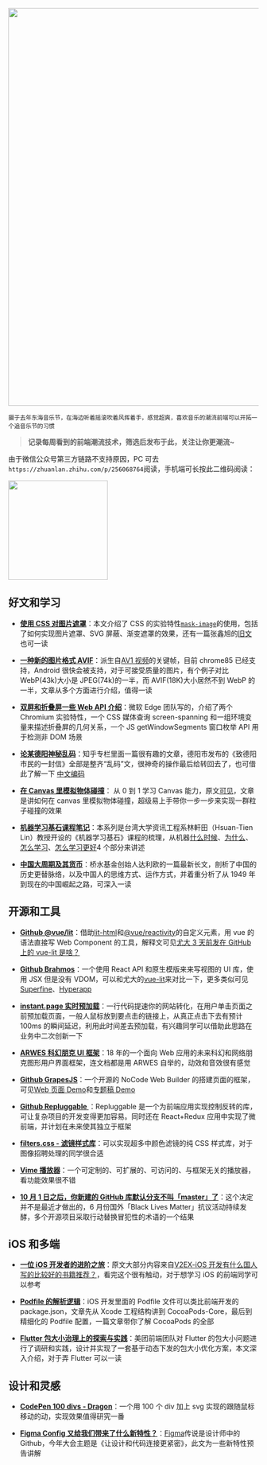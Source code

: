 <a href=https://qpluspicture.oss-cn-beijing.aliyuncs.com/Odz20b/%E4%B8%9C%E6%B5%B7%E9%9F%B3%E4%B9%90%E8%8A%82-%E9%A9%AC%E8%B9%84%E9%93%81.mp4 target="_blank"><img src=https://qpluspicture.oss-cn-beijing.aliyuncs.com/prgNrv/yyj.jpg width=800/></a>  

<small>摄于去年东海音乐节，在海边听着摇滚吹着风挥着手，感觉超爽，喜欢音乐的潮流前端可以开拓一个追音乐节的习惯</small>  

> **记录每周看到的前端潮流技术，筛选后发布于此，关注让你更潮流~**  

由于微信公众号第三方链路不支持原因，PC 可去`https://zhuanlan.zhihu.com/p/256068764`阅读，手机端可长按此二维码阅读：

<img src=https://qpluspicture.oss-cn-beijing.aliyuncs.com/NcXfHF/BvjGmz.jpg width=200/>  

## 好文和学习

- **[使用 CSS 对图片遮罩](https://web.dev/css-masking/)**：本文介绍了 CSS 的实验特性[`mask-image`](https://developer.mozilla.org/zh-CN/docs/Web/CSS/mask-image)的使用，包括了如何实现图片遮罩、SVG 屏蔽、渐变遮罩的效果，还有一篇张鑫旭的[旧文](https://www.zhangxinxu.com/wordpress/2017/11/css-css3-mask-masks/)也可一读

- **[一种新的图片格式 AVIF](https://jakearchibald.com/2020/avif-has-landed/)**：派生自[AV1 视频](https://www.cnblogs.com/qcloud1001/p/13209695.html)的关键帧，目前 chrome85 已经支持，Android 很快会被支持，对于可接受质量的图片，有个例子对比 WebP(43k)大小是 JPEG(74k)的一半，而 AVIF(18K)大小居然不到 WebP 的一半，文章从多个方面进行介绍，值得一读

- **[双屏和折叠屏一些 Web API 介绍](https://blogs.windows.com/msedgedev/2020/09/14/introducing-dual-screen-foldable-web-apis/)**：微软 Edge 团队写的，介绍了两个 Chromium 实验特性，一个 CSS 媒体查询 screen-spanning 和一组环境变量来描述折叠屏的几何关系，一个 JS getWindowSegments 窗口枚举 API 用于检测非 DOM 场景

- **[论某德阳神秘乱码](https://zhuanlan.zhihu.com/p/258567705)**：知乎专栏里面一篇很有趣的文章，德阳市发布的《致德阳市民的一封信》全部是整齐“乱码”文，很神奇的操作最后给转回去了，也可借此了解一下 [中文编码](https://zhuanlan.zhihu.com/p/46216008)

- **[在 Canvas 里模拟物体碰撞](https://www.kffhi.com/blog/2020/08/22/Simulating-Object-Collisions-with-Canvas/)**： 从 0 到 1 学习 Canvas 能力，原文[可见](https://joshbradley.me/object-collisions-with-canvas/)，文章是讲如何在 canvas 里模拟物体碰撞，超级易上手带你一步一步来实现一群粒子碰撞的效果

- **[机器学习基石课程笔记](https://juejin.im/post/6859697422605598734)**：本系列是台湾大学资讯工程系林軒田（Hsuan-Tien Lin）教授开设的《机器学习基石》课程的梳理，从机器[什么时候](https://juejin.im/post/6859697422605598734)、[为什么](https://juejin.im/post/6861235413085454349)、[怎么学习](https://juejin.im/post/6874914360964317198)、[怎么学习更好](https://juejin.im/post/6874908302514323469)4 个部分来讲述

- **[中国大周期及其货币](https://finance.sina.com.cn/china/gncj/2020-09-21/doc-iivhvpwy8038347.shtml)**：桥水基金创始人达利欧的一篇最新长文，剖析了中国的历史更替脉络，以及中国人的思维方式、运作方式，并着重分析了从 1949 年到现在的中国崛起之路，可深入一读

## 开源和工具

- **[Github @vue/lit](https://github.com/yyx990803/vue-lit)**：借助[lit-html](https://lit-html.polymer-project.org/)和[@vue/reactivity](https://github.com/vuejs/vue-next/tree/master/packages/reactivity)的自定义元素，用 vue 的语法直接写 Web Component 的工具，解释文可见[尤大 3 天前发在 GitHub 上的 vue-lit 是啥？](https://juejin.im/post/6874383765070675976)

- **[Github Brahmos](https://github.com/brahmosjs/brahmos)**：一个使用 React API 和原生模版来来写视图的 UI 库，使用 JSX 但是没有 VDOM，可以和尤大的[vue-lit](https://github.com/yyx990803/vue-lit)来对比一下，更多类似可见[Superfine](https://github.com/jorgebucaran/superfine)、[Hyperapp](https://github.com/jorgebucaran/hyperapp)

- **[instant.page 实时预加载](https://instant.page/)**：一行代码提速你的网站转化，在用户单击页面之前预加载页面，一般人鼠标放到要点击的链接上，从真正点击下去有预计 100ms 的瞬间延迟，利用此时间差去预加载，有兴趣同学可以借助此思路在业务中二次创新一下

- **[ARWES 科幻朋克 UI 框架](https://arwes.dev/)**：18 年的一个面向 Web 应用的未来科幻和网络朋克图形用户界面框架，连文档都是用 ARWES 自举的，动效和音效很有感觉

- **[Github GrapesJS](https://github.com/artf/grapesjs)**：一个开源的 NoCode Web Builder 的搭建页面的框架，可见[Web 页面 Demo](https://grapesjs.com/demo.html)和[专题稿 Demo](https://grapesjs.com/demo-newsletter-editor.html)

- **[Github Repluggable ](https://github.com/wix/repluggable)**：Repluggable 是一个为前端应用实现控制反转的库，可让复杂项目的开发变得更加容易。同时还在 React+Redux 应用中实现了微前端，并计划在未来使其独立于框架

- **[filters.css - 滤镜样式库](https://bansal.io/filters-css#blur)**：可以实现超多中颜色滤镜的纯 CSS 样式库，对于图像招聘处理的同学很合适

- **[Vime 播放器](https://vimejs.com/)**：一个可定制的、可扩展的、可访问的、与框架无关的播放器，看功能效果很不错

- **[10 月 1 日之后，你新建的 GitHub 库默认分支不叫「master」了](https://www.jiqizhixin.com/articles/2020-09-21-10)**：这个决定并不是最近才做出的，6 月份国外「Black Lives Matter」抗议活动持续发酵，多个开源项目采取行动替换冒犯性的术语的一个结果

## iOS 和多端

- **[一位 iOS 开发者的进阶之旅](https://mp.weixin.qq.com/s/cKuVFRPUnnScLM3y26mgIQ)**：原文大部分内容来自[V2EX-iOS 开发有什么国人写的比较好的书籍推荐？](https://www.v2ex.com/t/701970)，看完这个很有触动，对于想学习 iOS 的前端同学可以参考

- **[Podfile 的解析逻辑](https://mp.weixin.qq.com/s/f9YcS9eYS_RShLsTXS-SvA)**：iOS 开发里面的 Podfile 文件可以类比前端开发的 package.json，文章先从 Xcode 工程结构讲到 CocoaPods-Core，最后到精细化的 Podfile 配置，一篇文章带你了解 CocoaPods 的全部

- **[Flutter 包大小治理上的探索与实践](https://mp.weixin.qq.com/s/adC-YUWd-xuUlzeAPHzJoQ)**：美团前端团队对 Flutter 的包大小问题进行了调研和实践，设计并实现了一套基于动态下发的包大小优化方案，本文深入介绍，对于弄 Flutter 可以一读

## 设计和灵感

- **[CodePen 100 divs - Dragon](https://codepen.io/cassie-codes/pen/GRZdoYX)**：一个用 100 个 div 加上 svg 实现的跟随鼠标移动的动，实现效果值得研究一番

- **[Figma Config 又给我们带来了什么新特性？](https://mp.weixin.qq.com/s/-xcDU5Q0c0-AMj8NNcCgZQ)**：[Figma](https://www.figma.com/)传说是设计师中的 Github，今年大会主题是《让设计和代码连接更紧密》，此文为一些新特性预告讲解
